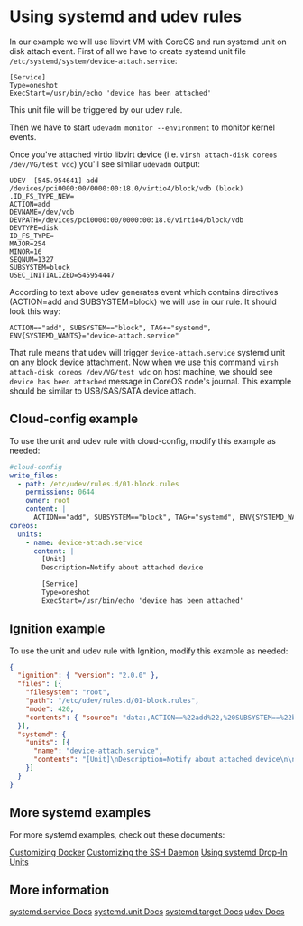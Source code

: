 # Using systemd and udev rules

In our example we will use libvirt VM with CoreOS and run systemd unit on disk attach event. First of all we have to create systemd unit file `/etc/systemd/system/device-attach.service`:

```
[Service]
Type=oneshot
ExecStart=/usr/bin/echo 'device has been attached'
```

This unit file will be triggered by our udev rule.

Then we have to start `udevadm monitor --environment` to monitor kernel events.

Once you've attached virtio libvirt device (i.e. `virsh attach-disk coreos /dev/VG/test vdc`) you'll see similar `udevadm` output:

```
UDEV  [545.954641] add      /devices/pci0000:00/0000:00:18.0/virtio4/block/vdb (block)
.ID_FS_TYPE_NEW=
ACTION=add
DEVNAME=/dev/vdb
DEVPATH=/devices/pci0000:00/0000:00:18.0/virtio4/block/vdb
DEVTYPE=disk
ID_FS_TYPE=
MAJOR=254
MINOR=16
SEQNUM=1327
SUBSYSTEM=block
USEC_INITIALIZED=545954447
```

According to text above udev generates event which contains directives (ACTION=add and SUBSYSTEM=block) we will use in our rule. It should look this way:

```
ACTION=="add", SUBSYSTEM=="block", TAG+="systemd", ENV{SYSTEMD_WANTS}="device-attach.service"
```

That rule means that udev will trigger `device-attach.service` systemd unit on any block device attachment. Now when we use this command `virsh attach-disk coreos /dev/VG/test vdc` on host machine, we should see `device has been attached` message in CoreOS node's journal. This example should be similar to USB/SAS/SATA device attach.

## Cloud-config example

To use the unit and udev rule with cloud-config, modify this example as needed:

```yaml
#cloud-config
write_files:
  - path: /etc/udev/rules.d/01-block.rules
    permissions: 0644
    owner: root
    content: |
      ACTION=="add", SUBSYSTEM=="block", TAG+="systemd", ENV{SYSTEMD_WANTS}="device-attach.service"
coreos:
  units:
    - name: device-attach.service
      content: |
        [Unit]
        Description=Notify about attached device

        [Service]
        Type=oneshot
        ExecStart=/usr/bin/echo 'device has been attached'
```

## Ignition example

To use the unit and udev rule with Ignition, modify this example as needed:

```json
{
  "ignition": { "version": "2.0.0" },
  "files": [{
    "filesystem": "root",
    "path": "/etc/udev/rules.d/01-block.rules",
    "mode": 420,
    "contents": { "source": "data:,ACTION==%22add%22,%20SUBSYSTEM==%22block%22,%20TAG+=%22systemd%22,%20ENV%7BSYSTEMD_WANTS%7D=%22device-attach.service%22%0A" }
  }],
  "systemd": {
    "units": [{
      "name": "device-attach.service",
      "contents": "[Unit]\nDescription=Notify about attached device\n\n[Service]\nType=oneshot\nExecStart=/usr/bin/echo 'device has been attached'"
    }]
  }
}
```

## More systemd examples

For more systemd examples, check out these documents:

[Customizing Docker][customizing-docker]
[Customizing the SSH Daemon][customizing-sshd]
[Using systemd Drop-In Units][drop-in]

[drop-in]: using-systemd-drop-in-units.md
[customizing-sshd]: customizing-sshd.md#changing-the-sshd-port
[customizing-docker]: customizing-docker.md#using-a-dockercfg-file-for-authentication

## More information

<a class="btn btn-default" href="http://www.freedesktop.org/software/systemd/man/systemd.service.html">systemd.service Docs</a>
<a class="btn btn-default" href="http://www.freedesktop.org/software/systemd/man/systemd.unit.html">systemd.unit Docs</a>
<a class="btn btn-default" href="http://www.freedesktop.org/software/systemd/man/systemd.target.html">systemd.target Docs</a>
<a class="btn btn-default" href="http://www.freedesktop.org/software/systemd/man/udev.html">udev Docs</a>
